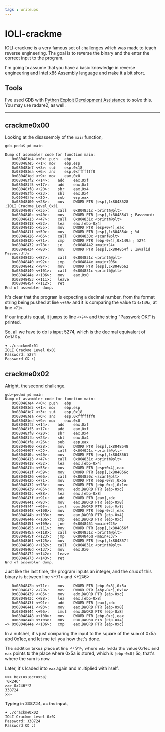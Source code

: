```yaml
---
tags : writeups
---
```


# IOLI-crackme

IOLI-crackme is a very famous set of challenges which was made to teach reverse engineering. The goal is to reverse the binary and the enter the correct input to the program.

I'm going to assume that you have a basic knowledge in reverse engineering and Intel x86 Assembly language and make it a bit short.

## Tools
I've used GDB with [Python Exploit Development Assistance](https://github.com/longld/peda) to solve this.
You may use radare2, as well.

_________________

## crackme0x00

Looking at the disassembly of the `main` function,

```
gdb-peda$ pd main

Dump of assembler code for function main:
   0x080483e4 <+0>:	push   ebp
   0x080483e5 <+1>:	mov    ebp,esp
   0x080483e7 <+3>:	sub    esp,0x18
   0x080483ea <+6>:	and    esp,0xfffffff0
   0x080483ed <+9>:	mov    eax,0x0
   0x080483f2 <+14>:	add    eax,0xf
   0x080483f5 <+17>:	add    eax,0xf
   0x080483f8 <+20>:	shr    eax,0x4
   0x080483fb <+23>:	shl    eax,0x4
   0x080483fe <+26>:	sub    esp,eax
   0x08048400 <+28>:	mov    DWORD PTR [esp],0x8048528 ;IOLI_Crackme_Level_0x01
   0x08048407 <+35>:	call   0x804831c <printf@plt>
   0x0804840c <+40>:	mov    DWORD PTR [esp],0x8048541 ; Password:
   0x08048413 <+47>:	call   0x804831c <printf@plt>
   0x08048418 <+52>:	lea    eax,[ebp-0x4]
   0x0804841b <+55>:	mov    DWORD PTR [esp+0x4],eax
   0x0804841f <+59>:	mov    DWORD PTR [esp],0x804854c ; %d
   0x08048426 <+66>:	call   0x804830c <scanf@plt>
   0x0804842b <+71>:	cmp    DWORD PTR [ebp-0x4],0x149a ; 5274
   0x08048432 <+78>:	je     0x8048442 <main+94>
   0x08048434 <+80>:	mov    DWORD PTR [esp],0x804854f ; Invalid Password!/n
   0x0804843b <+87>:	call   0x804831c <printf@plt>
   0x08048440 <+92>:	jmp    0x804844e <main+106>
   0x08048442 <+94>:	mov    DWORD PTR [esp],0x8048562
   0x08048449 <+101>:	call   0x804831c <printf@plt>
   0x0804844e <+106>:	mov    eax,0x0
   0x08048453 <+111>:	leave  
   0x08048454 <+112>:	ret    
End of assembler dump.

```

It's clear that the program is expecting a decimal number, from the format string being pushed at line `<+59>` and it is comparing the value to `0x149a`, at line `<71>`. 

If our input is equal, it jumps to line `<+94>` and the string "Passwork OK!" is printed.

So, all we have to do is input 5274, which is the decimal equivalent of 0x149a.


```
➜ ./crackme0x01
IOLI Crackme Level 0x01
Password: 5274
Password OK :)
```

## crackme0x02


Alright, the second challenge.

```
gdb-peda$ pd main
Dump of assembler code for function main:
   0x080483e4 <+0>:	push   ebp
   0x080483e5 <+1>:	mov    ebp,esp
   0x080483e7 <+3>:	sub    esp,0x18
   0x080483ea <+6>:	and    esp,0xfffffff0
   0x080483ed <+9>:	mov    eax,0x0
   0x080483f2 <+14>:	add    eax,0xf
   0x080483f5 <+17>:	add    eax,0xf
   0x080483f8 <+20>:	shr    eax,0x4
   0x080483fb <+23>:	shl    eax,0x4
   0x080483fe <+26>:	sub    esp,eax
   0x08048400 <+28>:	mov    DWORD PTR [esp],0x8048548
   0x08048407 <+35>:	call   0x804831c <printf@plt>
   0x0804840c <+40>:	mov    DWORD PTR [esp],0x8048561
   0x08048413 <+47>:	call   0x804831c <printf@plt>
   0x08048418 <+52>:	lea    eax,[ebp-0x4]
   0x0804841b <+55>:	mov    DWORD PTR [esp+0x4],eax
   0x0804841f <+59>:	mov    DWORD PTR [esp],0x804856c
   0x08048426 <+66>:	call   0x804830c <scanf@plt>
   0x0804842b <+71>:	mov    DWORD PTR [ebp-0x8],0x5a
   0x08048432 <+78>:	mov    DWORD PTR [ebp-0xc],0x1ec
   0x08048439 <+85>:	mov    edx,DWORD PTR [ebp-0xc]
   0x0804843c <+88>:	lea    eax,[ebp-0x8]
   0x0804843f <+91>:	add    DWORD PTR [eax],edx
   0x08048441 <+93>:	mov    eax,DWORD PTR [ebp-0x8]
   0x08048444 <+96>:	imul   eax,DWORD PTR [ebp-0x8]
   0x08048448 <+100>:	mov    DWORD PTR [ebp-0xc],eax
   0x0804844b <+103>:	mov    eax,DWORD PTR [ebp-0x4]
   0x0804844e <+106>:	cmp    eax,DWORD PTR [ebp-0xc]
   0x08048451 <+109>:	jne    0x8048461 <main+125>
   0x08048453 <+111>:	mov    DWORD PTR [esp],0x804856f
   0x0804845a <+118>:	call   0x804831c <printf@plt>
   0x0804845f <+123>:	jmp    0x804846d <main+137>
   0x08048461 <+125>:	mov    DWORD PTR [esp],0x804857f
   0x08048468 <+132>:	call   0x804831c <printf@plt>
   0x0804846d <+137>:	mov    eax,0x0
   0x08048472 <+142>:	leave  
   0x08048473 <+143>:	ret    
End of assembler dump.

```

Just like the last time, the program inputs an integer, and the crux of this binary is between line <+71> and <+246>

```
   0x0804842b <+71>:	mov    DWORD PTR [ebp-0x8],0x5a
   0x08048432 <+78>:	mov    DWORD PTR [ebp-0xc],0x1ec
   0x08048439 <+85>:	mov    edx,DWORD PTR [ebp-0xc]
   0x0804843c <+88>:	lea    eax,[ebp-0x8]
   0x0804843f <+91>:	add    DWORD PTR [eax],edx
   0x08048441 <+93>:	mov    eax,DWORD PTR [ebp-0x8]
   0x08048444 <+96>:	imul   eax,DWORD PTR [ebp-0x8]
   0x08048448 <+100>:	mov    DWORD PTR [ebp-0xc],eax
   0x0804844b <+103>:	mov    eax,DWORD PTR [ebp-0x4]
=> 0x0804844e <+106>:	cmp    eax,DWORD PTR [ebp-0xc]

```

In a nutshell, it's just comparing the input to the square of the sum of 0x5a abd 0x1ec, and let me tell you how that's done.

The addition takes place at line <+91>, where `edx` holds the value 0x1ec and `eax` points to the place where 0x5a is stored, which is ``[ebp-0x8]`` 
So, that's where the sum is now.

Later, it's loaded into `eax` again and multiplied with itself.

```
>>> hex(0x1ec+0x5a)
'0x246'
>>> 0x246**2
338724
>>> 
```

Typing in 338724, as the input,

```
➜ ./crackme0x02
IOLI Crackme Level 0x02
Password: 338724
Password OK :)

```


